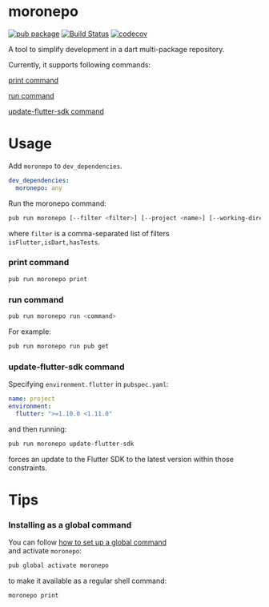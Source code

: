 # moronepo

[![pub package](https://img.shields.io/pub/v/moronepo.svg)](https://pub.dev/packages/moronepo)
[![Build Status](https://travis-ci.org/meniga/moronepo.svg?branch=master)](https://travis-ci.org/meniga/moronepo)
[![codecov](https://codecov.io/gh/meniga/moronepo/branch/master/graph/badge.svg)](https://codecov.io/gh/meniga/moronepo)

A tool to simplify development in a dart multi-package repository. 

Currently, it supports following commands:

[print command](#print-command)

[run command](#run-command)

[update-flutter-sdk command](#update-flutter-sdk-command)

# Usage

Add `moronepo` to `dev_dependencies`.

```yaml
dev_dependencies:
  moronepo: any
```

Run the moronepo command:

```bash
pub run moronepo [--filter <filter>] [--project <name>] [--working-directory <path>] <command>
```

where `filter` is a comma-separated list of filters `isFlutter,isDart,hasTests`.

### print command

```bash
pub run moronepo print
```

### run command

```bash
pub run moronepo run <command>
```

For example:

```bash
pub run moronepo run pub get
```

### update-flutter-sdk command

Specifying `environment.flutter` in `pubspec.yaml`:

```yaml
name: project
environment:
  flutter: ">=1.10.0 <1.11.0"
```

and then running:

```bash
pub run moronepo update-flutter-sdk
```

forces an update to the Flutter SDK to the latest version within those
constraints.

# Tips

### Installing as a global command

You can follow [how to set up a global command](https://dart.dev/tools/pub/cmd/pub-global)  
and activate `moronepo`:

```bash
pub global activate moronepo
```

to make it available as a regular shell command:

```bash
moronepo print
```
